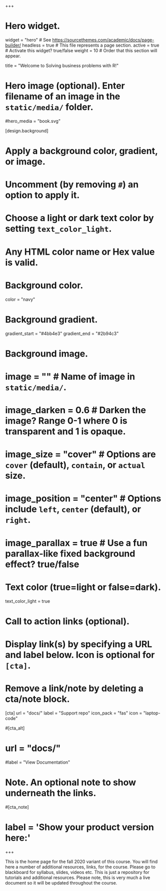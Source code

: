 +++
# Hero widget.
widget = "hero"  # See https://sourcethemes.com/academic/docs/page-builder/
headless = true  # This file represents a page section.
active = true  # Activate this widget? true/false
weight = 10  # Order that this section will appear.

title = "Welcome to Solving business problems with R!"

# Hero image (optional). Enter filename of an image in the `static/media/` folder.
#hero_media = "book.svg"

[design.background]
  # Apply a background color, gradient, or image.
  #   Uncomment (by removing `#`) an option to apply it.
  #   Choose a light or dark text color by setting `text_color_light`.
  #   Any HTML color name or Hex value is valid.

  # Background color.
  color = "navy"
  
  # Background gradient.
  gradient_start = "#4bb4e3"
  gradient_end = "#2b94c3"
  
  # Background image.
  # image = ""  # Name of image in `static/media/`.
  # image_darken = 0.6  # Darken the image? Range 0-1 where 0 is transparent and 1 is opaque.
  # image_size = "cover"  #  Options are `cover` (default), `contain`, or `actual` size.
  # image_position = "center"  # Options include `left`, `center` (default), or `right`.
  # image_parallax = true  # Use a fun parallax-like fixed background effect? true/false
  
  # Text color (true=light or false=dark).
  text_color_light = true

# Call to action links (optional).
#   Display link(s) by specifying a URL and label below. Icon is optional for `[cta]`.
#   Remove a link/note by deleting a cta/note block.
[cta]
  url = "docs/"
  label = "Support repo"
  icon_pack = "fas"
  icon = "laptop-code"
  
#[cta_alt]
 # url = "docs/"
  #label = "View Documentation"

# Note. An optional note to show underneath the links.
#[cta_note]
#  label = '<span class="js-github-release" data-repo="gcushen/hugo-academic">Show your product version here:<!-- V --></span>'
+++



This is the home page for the fall 2020 variant of this course. You will find here a number of additional resources, links, for the course. Please go to blackboard for syllabus, slides, videos etc. This is just a repository for tutorials and additional resources. 
Please note, this is very much a live document so it will be updated throughout the course. 

